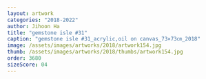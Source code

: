 ```yaml
---
layout: artwork
categories: "2018-2022"
author: Jihoon Ha
title: "gemstone isle #31"
caption: "gemstone isle #31_acrylic,oil on canvas_73×73㎝_2018"
image: /assets/images/artworks/2018/artwork154.jpg
thumb: /assets/images/artworks/2018/thumbs/artwork154.jpg
order: 3680
sizeScore: 04
---
```

